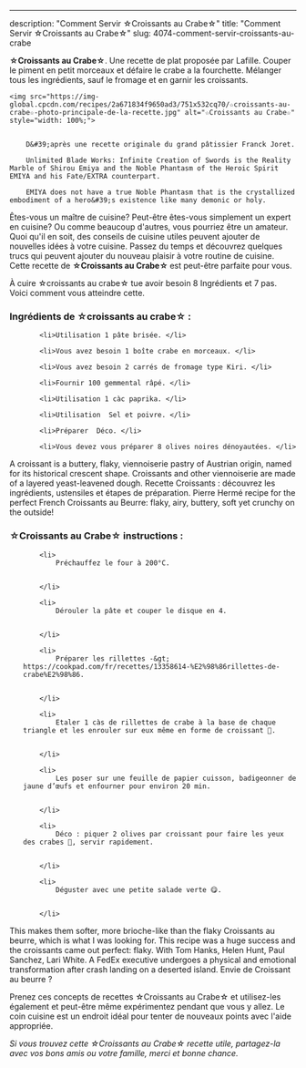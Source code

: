 ---
description: "Comment Servir ☆Croissants au Crabe☆"
title: "Comment Servir ☆Croissants au Crabe☆"
slug: 4074-comment-servir-croissants-au-crabe

<p>
	<strong>☆Croissants au Crabe☆</strong>. 
	Une recette de plat proposée par Lafille. Couper le piment en petit morceaux et défaire le crabe a la fourchette. Mélanger tous les ingrédients, sauf le fromage et en garnir les croissants.
</p>
<p>
	
	<img src="https://img-global.cpcdn.com/recipes/2a671834f9650ad3/751x532cq70/☆croissants-au-crabe☆-photo-principale-de-la-recette.jpg" alt="☆Croissants au Crabe☆" style="width: 100%;">
	
	
		D&#39;après une recette originale du grand pâtissier Franck Joret.
	
		Unlimited Blade Works: Infinite Creation of Swords is the Reality Marble of Shirou Emiya and the Noble Phantasm of the Heroic Spirit EMIYA and his Fate/EXTRA counterpart.
	
		EMIYA does not have a true Noble Phantasm that is the crystallized embodiment of a hero&#39;s existence like many demonic or holy.
	
</p>

Êtes-vous un maître de cuisine? Peut-être êtes-vous simplement un expert en cuisine? Ou comme beaucoup d'autres, vous pourriez être un amateur. Quoi qu'il en soit, des conseils de cuisine utiles peuvent ajouter de nouvelles idées à votre cuisine. Passez du temps et découvrez quelques trucs qui peuvent ajouter du nouveau plaisir à votre routine de cuisine. Cette recette de <strong> ☆Croissants au Crabe☆ </strong> est peut-être parfaite pour vous.

<!--inarticleads1-->

À cuire ☆croissants au crabe☆ tue avoir besoin 8 Ingrédients et 7 pas. Voici comment vous atteindre cette.

<h3>Ingrédients de ☆croissants au crabe☆ :</h3>

<ol>
	
		<li>Utilisation 1 pâte brisée. </li>
	
		<li>Vous avez besoin 1 boîte crabe en morceaux. </li>
	
		<li>Vous avez besoin 2 carrés de fromage type Kiri. </li>
	
		<li>Fournir 100 gemmental râpé. </li>
	
		<li>Utilisation 1 càc paprika. </li>
	
		<li>Utilisation  Sel et poivre. </li>
	
		<li>Préparer  Déco. </li>
	
		<li>Vous devez vous préparer 8 olives noires dénoyautées. </li>
	
</ol>

A croissant is a buttery, flaky, viennoiserie pastry of Austrian origin, named for its historical crescent shape. Croissants and other viennoiserie are made of a layered yeast-leavened dough. Recette Croissants : découvrez les ingrédients, ustensiles et étapes de préparation. Pierre Hermé recipe for the perfect French Croissants au Beurre: flaky, airy, buttery, soft yet crunchy on the outside! 

<!--inarticleads2-->

<h3>☆Croissants au Crabe☆ instructions :</h3>

<ol>
	
		<li>
			Préchauffez le four à 200°C.
			
			
		</li>
	
		<li>
			Dérouler la pâte et couper le disque en 4.
			
			
		</li>
	
		<li>
			Préparer les rillettes -&gt; https://cookpad.com/fr/recettes/13358614-%E2%98%86rillettes-de-crabe%E2%98%86.
			
			
		</li>
	
		<li>
			Etaler 1 càs de rillettes de crabe à la base de chaque triangle et les enrouler sur eux même en forme de croissant 🥐.
			
			
		</li>
	
		<li>
			Les poser sur une feuille de papier cuisson, badigeonner de jaune d’œufs et enfourner pour environ 20 min.
			
			
		</li>
	
		<li>
			Déco : piquer 2 olives par croissant pour faire les yeux des crabes 🦀, servir rapidement.
			
			
		</li>
	
		<li>
			Déguster avec une petite salade verte 😋.
			
			
		</li>
	
</ol>

This makes them softer, more brioche-like than the flaky Croissants au beurre, which is what I was looking for. This recipe was a huge success and the croissants came out perfect: flaky. With Tom Hanks, Helen Hunt, Paul Sanchez, Lari White. A FedEx executive undergoes a physical and emotional transformation after crash landing on a deserted island. Envie de Croissant au beurre ? 

<!--inarticleads1-->

<p>
Prenez ces concepts de recettes ☆Croissants au Crabe☆ et utilisez-les également et peut-être même expérimentez pendant que vous y allez. Le coin cuisine est un endroit idéal pour tenter de nouveaux points avec l'aide appropriée.
</p>

<p>
<i>Si vous trouvez cette ☆Croissants au Crabe☆ recette utile, partagez-la avec vos bons amis ou votre famille, merci et bonne chance.</i>
</p>
